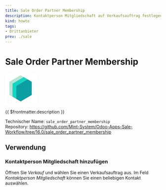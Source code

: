 ```yaml
---
title: Sale Order Partner Membership
description: Kontaktperson Mitgliedschaft auf Verkaufsauftrag festlegen. 
kind: howto
tags:
- Drittanbieter
prev: ./sale
---
```

# Sale Order Partner Membership
![icon_oms_box](attachments/icons_odoo_mint_system.png)

{{ $frontmatter.description }}

Technischer Name: `sale_order_partner_membership`\
Repository: <https://github.com/Mint-System/Odoo-Apps-Sale-Workflow/tree/16.0/sale_order_partner_membership>

## Verwendung

### Kontaktperson Mitgliedschaft hinzufügen

Öffnen Sie *Verkauf* und wählen Sie einen Verkaufsauftrag aus. Im Feld *Kontaktperson Mitgliedschaft* können Sie einen beliebigen Kontakt auswählen.
